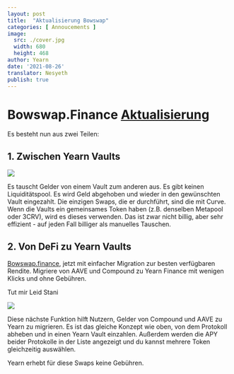 ```yaml
---
layout: post
title:  "Aktualisierung Bowswap"
categories: [ Annoucements ]
image:
  src: ./cover.jpg
  width: 680
  height: 468
author: Yearn
date: '2021-08-26'
translator: Nesyeth
publish: true
---
```


# Bowswap.Finance [Aktualisierung](https://t.me/yearnupdates/483)

Es besteht nun aus zwei Teilen:

## 1. Zwischen Yearn Vaults

![](/_posts/_announcements/update-bowswap-finance/image1.jpg?w=680&h=468)

Es tauscht Gelder von einem Vault zum anderen aus. Es gibt keinen Liquiditätspool. Es wird Geld abgehoben und wieder in den gewünschten Vault eingezahlt. Die einzigen Swaps, die er durchführt, sind die mit Curve. Wenn die Vaults ein gemeinsames Token haben (z.B. denselben Metapool oder 3CRV), wird es dieses verwenden. Das ist zwar nicht billig, aber sehr effizient - auf jeden Fall billiger als manuelles Tauschen.

## 2. Von DeFi zu Yearn Vaults

[Bowswap.finance](https://bowswap.finance/), jetzt mit einfacher Migration zur besten verfügbaren Rendite. Migriere von AAVE und Compound zu Yearn Finance mit wenigen Klicks und ohne Gebühren.

Tut mir Leid Stani

![](/_posts/_announcements/update-bowswap-finance/image2.jpg?w=1280&h=1032)

Diese nächste Funktion hilft Nutzern, Gelder von Compound und AAVE zu Yearn zu migrieren. Es ist das gleiche Konzept wie oben, von dem Protokoll abheben und in einen Yearn Vault einzahlen. Außerdem werden die APY beider Protokolle in der Liste angezeigt und du kannst mehrere Token gleichzeitig auswählen.

Yearn erhebt für diese Swaps keine Gebühren.
